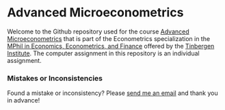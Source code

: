 # Advanced Microeconometrics
Welcome to the Github repository used for the course [Advanced Microeconometrics](https://www.tinbergen.nl/courses/109/advanced-microeconometrics) that is part of the Econometrics specialization in the [MPhil in Economics, Econometrics, and Finance](https://www.tinbergen.nl/graduate-program) offered by the [Tinbergen Institute](https://www.tinbergen.nl/home). The computer assignment in this repository is an individual assignment.

### Mistakes or Inconsistencies
Found a mistake or inconsistency? Please [send me an email](mailto:m.de.jong@tinbergen.nl) and thank you in advance!
